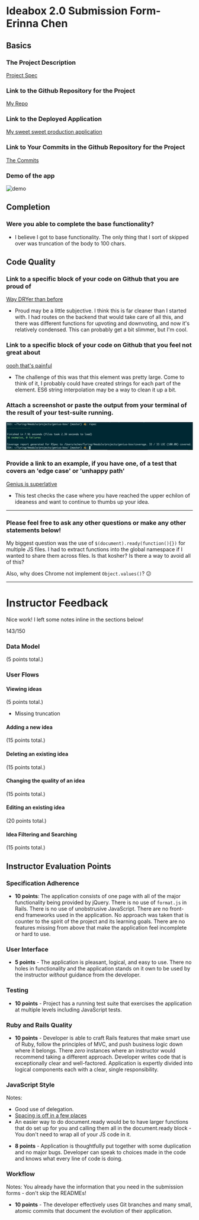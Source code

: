 # Ideabox 2.0 Submission Form- Erinna Chen

## Basics
### The Project Description
[Project Spec](https://github.com/turingschool/curriculum/blob/master/source/projects/revenge_of_idea_box.markdown)

### Link to the Github Repository for the Project
[My Repo](https://github.com/erinnachen/genius-box)

### Link to the Deployed Application
[My sweet sweet production application](http://damp-island-60810.herokuapp.com/)

### Link to Your Commits in the Github Repository for the Project
[The Commits](https://github.com/erinnachen/genius-box/commits/master)

### Demo of the app
![demo](http://g.recordit.co/303ZVNzNjd.gif)

## Completion

### Were you able to complete the base functionality?
* I believe I got to base functionality. The only thing that I sort of skipped over was truncation of the body to 100 chars.

## Code Quality

### Link to a specific block of your code on Github that you are proud of
[Way DRYer than before](https://github.com/erinnachen/genius-box/blob/master/app/assets/javascripts/update_idea_quality.js#L3)
* Proud may be a little subjective. I think this is far cleaner than I started with. I had routes on the backend that would take care of all this, and there was different functions for upvoting and downvoting, and now it's relatively condensed. This can probably get a bit slimmer, but I'm cool.

### Link to a specific block of your code on Github that you feel not great about
[oooh that's painful](https://github.com/erinnachen/genius-box/blob/master/app/assets/javascripts/idea_helpers.js#L2)
* The challenge of this was that this element was pretty large. Come to think of it, I probably could have created strings for each part of the element. ES6 string interpolation may be a way to clean it up a bit.

### Attach a screenshot or paste the output from your terminal of the result of your test-suite running.
![covered](images/erinna_test.png)

### Provide a link to an example, if you have one, of a test that covers an 'edge case' or 'unhappy path'
[Genius is superlative](https://github.com/erinnachen/genius-box/blob/master/spec/features/user_can_upvote_an_idea_spec.rb#L35)
* This test checks the case where you have reached the upper echilon of ideaness and want to continue to thumbs up your idea.

-----

### Please feel free to ask any other questions or make any other statements below!
My biggest question was the use of `$(document).ready(function(){})` for multiple JS files. I had to extract functions into the global namespace if I wanted to share them across files. Is that kosher? Is there a way to avoid all of this?

Also, why does Chrome not implement `Object.values()`? 😕

--------

# Instructor Feedback

Nice work! I left some notes inline in the sections below!

143/150

### Data Model

(5 points total.)

### User Flows

#### Viewing ideas

(5 points total.)

- Missing truncation

#### Adding a new idea

(15 points total.)

#### Deleting an existing idea

(15 points total.)

#### Changing the quality of an idea

(15 points total.)

#### Editing an existing idea

(20 points total.)

#### Idea Filtering and Searching

(15 points total.)

## Instructor Evaluation Points

### Specification Adherence

* **10 points**: The application consists of one page with all of the major functionality being provided by jQuery. There is no use of `format.js` in Rails. There is no use of unobstrusive JavaScript. There are no front-end frameworks used in the application. No approach was taken that is counter to the spirit of the project and its learning goals. There are no features missing from above that make the application feel incomplete or hard to use.

### User Interface

* **5 points** - The application is pleasant, logical, and easy to use. There no holes in functionality and the application stands on it own to be used by the instructor _without_ guidance from the developer.

### Testing

* **10 points** - Project has a running test suite that exercises the application at multiple levels including JavaScript tests.

### Ruby and Rails Quality

* **10 points** - Developer is able to craft Rails features that make smart use of Ruby, follow the principles of MVC, and push business logic down where it belongs. There _zero_ instances where an instructor would recommend taking a different approach. Developer writes code that is exceptionally clear and well-factored. Application is expertly divided into logical components each with a clear, single responsibility.

### JavaScript Style

Notes:
  - Good use of delegation.
  - [Spacing is off in a few places](https://github.com/erinnachen/genius-box/blob/master/app/assets/javascripts/update_idea_quality.js#L23-L30)
  - An easier way to do document.ready would be to have larger functions that do set up for you and calling them all in the document.ready block - You don't need to wrap all of your JS code in it.

* **8 points** - Application is thoughtfully put together with some duplication and no major bugs. Developer can speak to choices made in the code and knows what every line of code is doing.

### Workflow

Notes: You already have the information that you need in the submission forms - don't skip the READMEs!

* **10 points** - The developer effectively uses Git branches and many small, atomic commits that document the evolution of their application.
